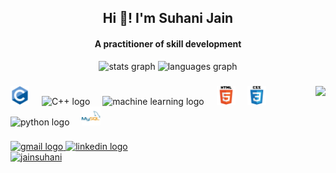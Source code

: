 <h2 align="center">Hi 👋! I'm Suhani Jain </h2>
<h4 align="center"> A practitioner of skill development </h4>


<div align="center">
  <img src="https://github-readme-stats.vercel.app/api?username=Jainsuhani2021&hide_title=false&hide_rank=false&show_icons=true&include_all_commits=true&count_private=true&disable_animations=false&theme=dracula&locale=en&hide_border=false" height="150" alt="stats graph"  />
  <img src="https://github-readme-stats.vercel.app/api/top-langs?username=Jainsuhani2021&locale=en&hide_title=false&layout=compact&card_width=320&langs_count=5&theme=dracula&hide_border=false" height="150" alt="languages graph"  />
</div>

###

<img align="right" height="150" src="https://cdn.dribbble.com/users/730703/screenshots/6581243/avento.gif"  />

###

<div align="left">
  <img src="https://raw.githubusercontent.com/devicons/devicon/master/icons/c/c-original.svg" height="30" alt="C logo"  />
  <img width="12" />
  <img src="https://raw.githubusercontent.com/isocpp/logos/master/cpp_logo.png" height="30" alt="C++ logo"  />
  <img width="12" />
  <img src="https://camo.githubusercontent.com/f8765ee98a0eeb9cf010f6d3c6ea166c49750798fb6a768a051149c0c020579f/68747470733a2f2f696d672e736869656c64732e696f2f62616467652f2d4d616368696e652532304c6561726e696e672d4646364632303f7374796c653d666c6174266c6f676f3d54656e736f72466c6f77266c6f676f436f6c6f723d7768697465" height="25" width="100" alt="machine learning logo"  />
  <img width="12" />
  <img src="https://raw.githubusercontent.com/devicons/devicon/master/icons/html5/html5-original-wordmark.svg" height="30" alt="html logo"  />
  <img width="12" />
  <img src="https://raw.githubusercontent.com/devicons/devicon/master/icons/css3/css3-original-wordmark.svg" height="30" alt="css logo"  />
  <img width="12" />
  <img src="https://cdn.jsdelivr.net/gh/devicons/devicon/icons/python/python-original.svg" height="30" alt="python logo"  />
  <img width="12" />
  <img src="https://raw.githubusercontent.com/devicons/devicon/master/icons/mysql/mysql-original-wordmark.svg" height="30" alt="mysql logo"  />
</div>

###

<div align="left">
 
 <!-- Gmail Badge -->
<a href="mailto:suhanijain154@gmail.com" target="_blank">
  <img src="https://img.shields.io/static/v1?message=Gmail&logo=gmail&label=&color=D14836&logoColor=white&labelColor=&style=for-the-badge" height="35" alt="gmail logo" />
</a>

<!-- LinkedIn Badge -->
<a href="https://www.linkedin.com/in/suhani-jain-4811b1229/" target="_blank">
  <img src="https://img.shields.io/static/v1?message=LinkedIn&logo=linkedin&label=&color=0077B5&logoColor=white&labelColor=&style=for-the-badge" height="35" alt="linkedin logo" />
</a>

</div>
<a target="_blank" rel="noopener noreferrer nofollow" href="https://camo.githubusercontent.com/0ab3ad1a72fcb1b55805429e3e0c56597e8e2f121ab49e1e89a37b200a3acb9b/68747470733a2f2f6b6f6d617265762e636f6d2f67687076632f3f757365726e616d653d676172676e696b69746161266c6162656c3d50726f66696c65253230766965777326636f6c6f723d306537356236267374796c653d666c6174"><img src="https://camo.githubusercontent.com/0ab3ad1a72fcb1b55805429e3e0c56597e8e2f121ab49e1e89a37b200a3acb9b/68747470733a2f2f6b6f6d617265762e636f6d2f67687076632f3f757365726e616d653d676172676e696b69746161266c6162656c3d50726f66696c65253230766965777326636f6c6f723d306537356236267374796c653d666c6174" alt="jainsuhani" data-canonical-src="https://komarev.com/ghpvc/?username=Jainsuhani2021&amp;label=Profile%20views&amp;color=0e75b6&amp;style=flat" style="max-width: 100%;"></a>


###

<br clear="both">


###

